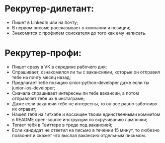 # Рекрутер-дилетант:
* Пишет в LinkedIn или на почту;
* В первом письме рассказывает о компании и позиции;
* Знакомится с профилем соискателя до того как ему написать.

# Рекрутер-профи:
* Пишет сразу в VK в середине рабочего дня;
* Спрашивает, ознакомился ли ты с вакансиями, которые он отправил тебе на почту месяц назад;
* Предлагает тебе позицию sinior-python-developer даже если ты junior-ios-developer;
* Сначала спрашивает интересны ли тебе вакансии, а потом отправляет тебе их в инстаграме;
* Даже если вакансии тебе не интересны, то он все равно заботливо их отравит;
* Нашел тебя на гитхабе и восхищен твоим единственными коммитом в README open-source инструкции по вкручиванию лампочки;
* Тегает тебя в Твиттере в треде под вакансией;
* Если кандидат не ответил на письмо в течении 15 минут, то любезно позвонит и скажет что выслал вакансию отдельным письмом.
